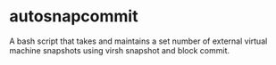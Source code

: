 # autosnapcommit
A bash script that takes and maintains a set number of external virtual machine snapshots using virsh snapshot and block commit.
